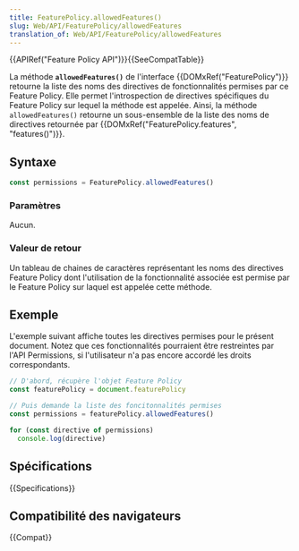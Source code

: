 ```yaml
---
title: FeaturePolicy.allowedFeatures()
slug: Web/API/FeaturePolicy/allowedFeatures
translation_of: Web/API/FeaturePolicy/allowedFeatures
---
```


{{APIRef("Feature Policy API")}}{{SeeCompatTable}}

La méthode **`allowedFeatures()`** de l'interface {{DOMxRef("FeaturePolicy")}} retourne la liste des noms des directives de fonctionnalités permises par ce Feature Policy. Elle permet l'introspection de directives spécifiques du Feature Policy sur lequel la méthode est appelée. Ainsi, la méthode `allowedFeatures()` retourne un sous-ensemble de la liste des noms de directives retournée par {{DOMxRef("FeaturePolicy.features", "features()")}}.

## Syntaxe

```js
const permissions = FeaturePolicy.allowedFeatures()
```

### Paramètres

Aucun.

### Valeur de retour

Un tableau de chaines de caractères représentant les noms des directives Feature Policy dont l'utilisation de la fonctionnalité associée est permise par le Feature Policy sur laquel est appelée cette méthode.

## Exemple

L'exemple suivant affiche toutes les directives permises pour le présent document. Notez que ces fonctionnalités pourraient être restreintes par l'API Permissions, si l'utilisateur n'a pas encore accordé les droits correspondants.

```js
// D'abord, récupère l'objet Feature Policy
const featurePolicy = document.featurePolicy

// Puis demande la liste des foncitonnalités permises
const permissions = featurePolicy.allowedFeatures()

for (const directive of permissions)
  console.log(directive)
```

## Spécifications

{{Specifications}}

## Compatibilité des navigateurs

{{Compat}}
